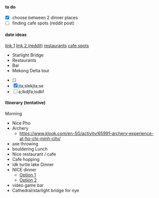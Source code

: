 #### to do
 - [x] choose between 2 dinner places
 - [ ] finding cafe spots (reddit post)
#### date ideas
[link 1](https://www.holidaysforcouples.travel/what-to-do-and-see-in-ho-chi-minh-city/)
[link 2 (reddit)](https://www.reddit.com/r/VietNam/comments/1cnxwwn/what_are_some_fun_or_adventurous_activitiesthings/)
[restaurants](https://www.reddit.com/r/VietNam/comments/16sghuo/best_fine_dining_experience_in_saigonhcmc/)
[cafe spots](https://www.reddit.com/r/VietNam/comments/1dzm0ui/whats_your_favorite_coffee_shop_in_ho_chi_minh/?rdt=63354)

 - Starlight Bridge
 - Restaurants
 - Bar
 - Mekong Delta tour


 - [ ]
 - [x] jta;slekjta;se
 - [ ] a;lkdjfa;lsdkf

#### Itinerary (tentative)
Morning
 - Nice Pho
 - Archery
	 - https://www.klook.com/en-SG/activity/65991-archery-experience-at-ho-chi-minh-city/
 - axe throwing
 - bouldering
 Lunch
  - Nice restaurant / cafe
  - Cafe hopping
  - idk turtle lake
Dinner
 - NICE dinner
	 - [Option 1](http://quincesaigon.com/)
	 - [Option 2](https://www.elginsgn.com/)
 - video game bar
 - Cathedral/starlight bridge for nye








